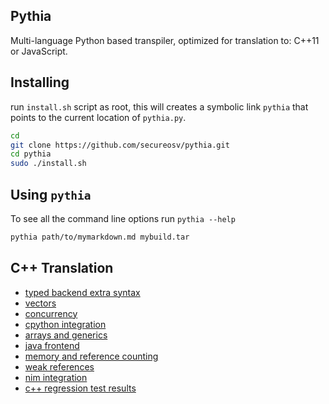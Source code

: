Pythia
------
Multi-language Python based transpiler, optimized for translation to: C++11 or JavaScript.

Installing
----------

run `install.sh` script as root, this will creates a symbolic link `pythia` that points to the current location of `pythia.py`.


```bash
cd
git clone https://github.com/secureosv/pythia.git
cd pythia
sudo ./install.sh
```


Using `pythia`
-----------------
To see all the command line options run `pythia --help`

```bash
pythia path/to/mymarkdown.md mybuild.tar
```


C++ Translation
---------------

* [typed backend extra syntax](https://github.com/rusthon/Rusthon/blob/master/doc/syntax.md)
* [vectors](https://github.com/rusthon/Rusthon/wiki/Lists-and-Arrays)
* [concurrency](https://github.com/rusthon/Rusthon/wiki/concurrency)
* [cpython integration](https://github.com/rusthon/Rusthon/wiki/CPython-Integration)
* [arrays and generics](https://github.com/rusthon/Rusthon/wiki/Array-Generics)
* [java frontend](https://github.com/rusthon/Rusthon/wiki/Java-Frontend)
* [memory and reference counting](https://github.com/rusthon/Rusthon/blob/master/doc/memory.md)
* [weak references](https://github.com/rusthon/Rusthon/wiki/Weak-References)
* [nim integration](https://github.com/rusthon/Rusthon/wiki/Nim-Integration)
* [c++ regression test results](https://github.com/rusthon/Rusthon/blob/master/regtests/regtest-report-c%2B%2B.md)

